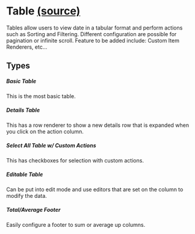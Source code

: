 Table [(source)](https://bullhorn.github.io/novo-elements/blob/master/src/elements/table)
=========================================================================================

Tables allow users to view date in a tabular format and perform actions such as Sorting and Filtering. Different configuration are possible for pagination or infinite scroll. Feature to be added include: Custom Item Renderers, etc...

Types
-----

##### Basic Table

This is the most basic table.

<code-example example="table"></code-example>

##### Details Table

This has a row renderer to show a new details row that is expanded when you click on the action column.

<code-example example="details-table"></code-example>

##### Select All Table w/ Custom Actions

This has checkboxes for selection with custom actions.

<code-example example="select-all-table"></code-example>

##### Editable Table

Can be put into edit mode and use editors that are set on the column to modify the data.

<code-example example="editable-table"></code-example>

##### Total/Average Footer

Easily configure a footer to sum or average up columns.

<code-example example="total-footer-table"></code-example>

